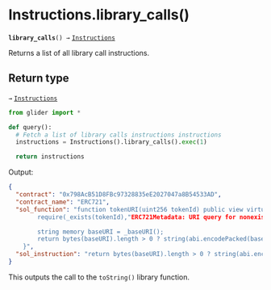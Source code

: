 # Instructions.library\_calls()

**`library_calls`**`() →` [`Instructions`](./)

Returns a list of all library call instructions.

## Return type

`→` [`Instructions`](./)

```python
from glider import *

def query():
  # Fetch a list of library calls instructions instructions
  instructions = Instructions().library_calls().exec(1)

  return instructions
```

Output:

```json
{
  "contract": "0x798AcB51D8FBc97328835eE2027047a8B54533AD",
  "contract_name": "ERC721",
  "sol_function": "function tokenURI(uint256 tokenId) public view virtual override returns (string memory) {
        require(_exists(tokenId),"ERC721Metadata: URI query for nonexistent token");

        string memory baseURI = _baseURI();
        return bytes(baseURI).length > 0 ? string(abi.encodePacked(baseURI,tokenId.toString())) : "";
    }",
  "sol_instruction": "return bytes(baseURI).length > 0 ? string(abi.encodePacked(baseURI,tokenId.toString())) : """
}
```

This outputs the call to the `toString()` library function.
